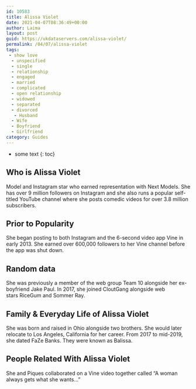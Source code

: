 ```yaml
---
id: 10583
title: Alissa Violet
date: 2021-04-07T08:36:49+00:00
author: Laima
layout: post
guid: https://ukdataservers.com/alissa-violet/
permalink: /04/07/alissa-violet
tags:
 - show love
  - unspecified
  - single
  - relationship
  - engaged
  - married
  - complicated
  - open relationship
  - widowed
  - separated
  - divorced
   - Husband
  - Wife
  - Boyfriend
  - Girlfriend
category: Guides
---
```


* some text
{: toc}


## Who is Alissa Violet
                  
                  
                  
Model and Instagram star who earned representation with Next Models. She has over 9 million followers on Instagram and she also runs a popular self-titled YouTube channel where she posts comedic videos for over 3.8 million subscribers. 
                  
              
            
              
            
                
                
                
## Prior to Popularity
                  
                  
                  
She began posting to both Instagram and the 6-second video app Vine in early 2013. She earned over 600,000 followers to her Vine channel before the app was shut down.
                  
              
            
              
            
                
                
                
## Random data
                  
                  
                  
She was previously a member of the web group Team 10 alongside her ex-boyfriend Jake Paul. In 2017, she joined CloutGang alongside web stars RiceGum and Sommer Ray. 
                  
              
            
              
            
                
                
                
## Family & Everyday Life of Alissa Violet
                  
                  
                  
She was born and raised in Ohio alongside two brothers. She would later relocate to Los Angeles, California for her career. From 2017 to mid-2019, she dated FaZe Banks. They were known as Balissa.  
                  
              
            
              
            
                
                
                
## People Related With Alissa Violet
                  
                  
                  
She and Piques collaborated on a Vine video together called &#8220;A woman always gets what she wants&#8230;&#8221; 
                  
              
            
              
            
                
              
            
              
              
            
            
              
            
          
          
          